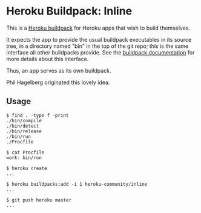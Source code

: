 # Heroku Buildpack: Inline

This is a [Heroku buildpack][buildpack] for Heroku apps that
wish to build themselves.

It expects the app to provide the usual buildpack executables
in its source tree, in a directory named "bin" in the top of
the git repo; this is the same interface all other buildpacks
provide. See the [buildpack documentation][buildpack] for more
details about this interface.

Thus, an app serves as its own buildpack.

Phil Hagelberg originated this lovely idea.

## Usage

    $ find . -type f -print
    ./bin/compile
    ./bin/detect
    ./bin/release
    ./bin/run
    ./Procfile

    $ cat Procfile
    work: bin/run

    $ heroku create
    ...

    $ heroku buildpacks:add -i 1 heroku-community/inline
    ...

    $ git push heroku master
    ...

[buildpack]: http://devcenter.heroku.com/articles/buildpack
